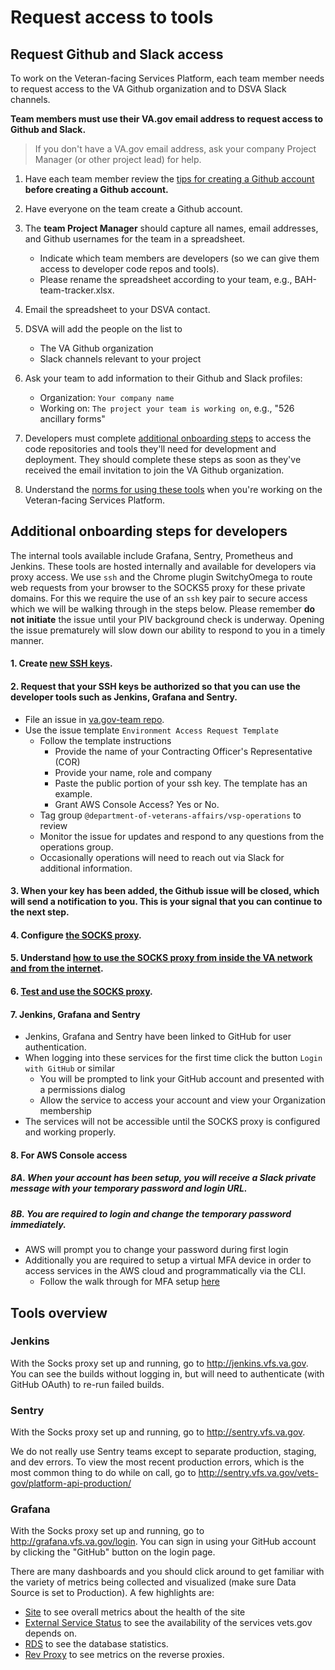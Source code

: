 # Request access to tools

## Request Github and Slack access

To work on the Veteran-facing Services Platform, each team member needs to request access to the VA Github organization and to DSVA Slack channels.

**Team members must use their VA.gov email address to request access to Github and Slack.**
> If you don't have a VA.gov email address, ask your company Project Manager (or other project lead) for help.

1. Have each team member review the [tips for creating a Github account](../Norms/Github/README.md#tips-for-creating-a-github-account) **before creating a Github account.**

1. Have everyone on the team create a Github account.

1. The **team Project Manager** should capture all names, email addresses, and Github usernames for the team in a spreadsheet.
    * Indicate which team members are developers (so we can give them access to developer code repos and tools).
    * Please rename the spreadsheet according to your team, e.g., BAH-team-tracker.xlsx.

1. Email the spreadsheet to your DSVA contact.

1. DSVA will add the people on the list to
    * The VA Github organization
    * Slack channels relevant to your project

1. Ask your team to add information to their Github and Slack profiles:
    * Organization: ```Your company name```
    * Working on: ```The project your team is working on```, e.g., "526 ancillary forms"

1. Developers must complete [additional onboarding steps](#additional-onboarding-steps-for-developers) to access the code repositories and tools they'll need for development and deployment. They should complete these steps as soon as they've received the email invitation to join the VA Github organization.

1. Understand the [norms for using these tools](../Norms/norms-tools.md) when you're working on the Veteran-facing Services Platform.

## Additional onboarding steps for developers

The internal tools available include Grafana, Sentry, Prometheus and Jenkins. These tools are hosted internally and
available for developers via proxy access. We use `ssh` and the Chrome plugin SwitchyOmega to route web requests from
your browser to the SOCKS5 proxy for these private domains. For this we require the use of an `ssh` key pair to secure
access which we will be walking through in the steps below. Please remember **do not initiate** the issue until your
PIV background check is underway. Opening the issue prematurely will slow down our ability to respond to you in a
timely manner.

#### 1. Create [new SSH keys](https://github.com/department-of-veterans-affairs/vets.gov-team/blob/master/Practice%20Areas/Engineering/Internal%20Tools.md#create-ssh-public-key).

#### 2. Request that your SSH keys be authorized so that you can use the developer tools such as Jenkins, Grafana and Sentry.
* File an issue in [va.gov-team repo](https://github.com/department-of-veterans-affairs/va.gov-team).
* Use the issue template `Environment Access Request Template`
  * Follow the template instructions
    * Provide the name of your Contracting Officer's Representative (COR)
    * Provide your name, role and company
    * Paste the public portion of your ssh key. The template has an example.
    * Grant AWS Console Access? Yes or No.
  * Tag group `@department-of-veterans-affairs/vsp-operations` to review
  * Monitor the issue for updates and respond to any questions from the operations group.
  * Occasionally operations will need to reach out via Slack for additional information.

#### 3. When your key has been added, the Github issue will be closed, which will send a notification to you. This is your signal that you can continue to the next step.

#### 4. Configure [the SOCKS proxy](https://github.com/department-of-veterans-affairs/vets.gov-team/blob/master/Practice%20Areas/Engineering/Internal%20Tools.md#configure-the-socks-proxy).

#### 5. Understand [how to use the SOCKS proxy from inside the VA network and from the internet](https://github.com/department-of-veterans-affairs/vets.gov-team/blob/master/Practice%20Areas/Engineering/Internal%20Tools.md#accessing-socks-proxy-from-va-network).

#### 6. [Test and use the SOCKS proxy](https://github.com/department-of-veterans-affairs/vets.gov-team/blob/master/Practice%20Areas/Engineering/Internal%20Tools.md#accessing-socks-proxy-from-the-internet).

#### 7. Jenkins, Grafana and Sentry
* Jenkins, Grafana and Sentry have been linked to GitHub for user authentication.
* When logging into these services for the first time click the button `Login with GitHub` or similar
  * You will be prompted to link your GitHub account and presented with a permissions dialog
  * Allow the service to access your account and view your Organization membership
* The services will not be accessible until the SOCKS proxy is configured and working properly.

#### 8. For AWS Console access
##### 8A. When your account has been setup, you will receive a Slack private message with your temporary password and login URL.
##### 8B. You are required to login and change the temporary password immediately.
* AWS will prompt you to change your password during first login
* Additionally you are required to setup a virtual MFA device in order to access services in the AWS cloud and programmatically via the CLI.
  * Follow the walk through for MFA setup [here](https://github.com/department-of-veterans-affairs/vets.gov-team/blob/master/Practice%20Areas/Engineering/AWS%20Account%20Setup.md#mfa-virtual-device)


## Tools overview

### Jenkins

With the Socks proxy set up and running, go to http://jenkins.vfs.va.gov. You can see the builds without logging in, but will need to authenticate (with GitHub OAuth) to re-run failed builds.

### Sentry

With the Socks proxy set up and running, go to http://sentry.vfs.va.gov.

We do not really use Sentry teams except to separate production, staging, and dev errors. To view the most recent production errors, which is the most common thing to do while on call, go to http://sentry.vfs.va.gov/vets-gov/platform-api-production/

### Grafana
With the Socks proxy set up and running, go to http://grafana.vfs.va.gov/login. You can sign in using your GitHub account by clicking the "GitHub" button on the login page.

There are many dashboards and you should click around to get familiar with the variety of metrics being collected and visualized (make sure Data Source is set to Production). A few highlights are:

- [Site](http://grafana.vfs.va.gov/dashboard/db/site) to see overall metrics about the health of the site
- [External Service Status](http://grafana.vfs.va.gov/dashboard/db/external-service-status) to see the availability of the services vets.gov depends on.
- [RDS](http://grafana.vfs.va.gov/dashboard/db/rds) to see the database statistics.
- [Rev Proxy](http://grafana.vfs.va.gov/dashboard/db/revproxy) to see metrics on the reverse proxies.
